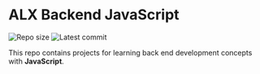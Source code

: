 # ALX Backend JavaScript

![Repo size](https://img.shields.io/github/repo-size/Chesterkxng/alx-backend-javascript)
![Latest commit](https://img.shields.io/github/last-commit/Chesterkxng/alx-backend-javascript/master?style=round-square)

This repo contains projects for learning back end development concepts with __JavaScript__.
